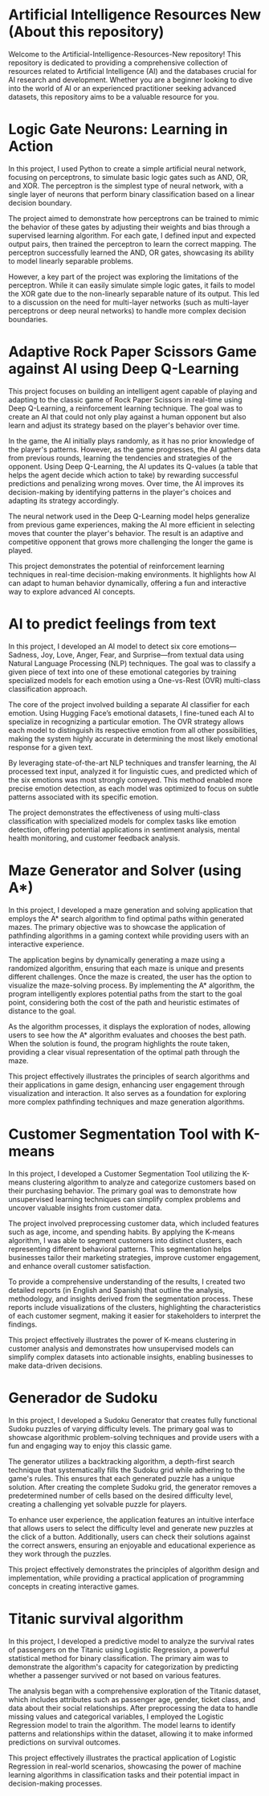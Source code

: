 # Artificial Intelligence Resources New (About this repository)
Welcome to the Artificial-Intelligence-Resources-New repository! This repository is dedicated to providing a comprehensive collection of resources related to Artificial Intelligence (AI) and the databases crucial for AI research and development. Whether you are a beginner looking to dive into the world of AI or an experienced practitioner seeking advanced datasets, this repository aims to be a valuable resource for you.

# Logic Gate Neurons: Learning in Action
In this project, I used Python to create a simple artificial neural network, focusing on perceptrons, to simulate basic logic gates such as AND, OR, and XOR. The perceptron is the simplest type of neural network, with a single layer of neurons that perform binary classification based on a linear decision boundary.

The project aimed to demonstrate how perceptrons can be trained to mimic the behavior of these gates by adjusting their weights and bias through a supervised learning algorithm. For each gate, I defined input and expected output pairs, then trained the perceptron to learn the correct mapping. The perceptron successfully learned the AND, OR gates, showcasing its ability to model linearly separable problems.

However, a key part of the project was exploring the limitations of the perceptron. While it can easily simulate simple logic gates, it fails to model the XOR gate due to the non-linearly separable nature of its output. This led to a discussion on the need for multi-layer networks (such as multi-layer perceptrons or deep neural networks) to handle more complex decision boundaries.

# Adaptive Rock Paper Scissors Game against AI using Deep Q-Learning
This project focuses on building an intelligent agent capable of playing and adapting to the classic game of Rock Paper Scissors in real-time using Deep Q-Learning, a reinforcement learning technique. The goal was to create an AI that could not only play against a human opponent but also learn and adjust its strategy based on the player's behavior over time.

In the game, the AI initially plays randomly, as it has no prior knowledge of the player's patterns. However, as the game progresses, the AI gathers data from previous rounds, learning the tendencies and strategies of the opponent. Using Deep Q-Learning, the AI updates its Q-values (a table that helps the agent decide which action to take) by rewarding successful predictions and penalizing wrong moves. Over time, the AI improves its decision-making by identifying patterns in the player's choices and adapting its strategy accordingly.

The neural network used in the Deep Q-Learning model helps generalize from previous game experiences, making the AI more efficient in selecting moves that counter the player's behavior. The result is an adaptive and competitive opponent that grows more challenging the longer the game is played.

This project demonstrates the potential of reinforcement learning techniques in real-time decision-making environments. It highlights how AI can adapt to human behavior dynamically, offering a fun and interactive way to explore advanced AI concepts.

# AI to predict feelings from text
In this project, I developed an AI model to detect six core emotions—Sadness, Joy, Love, Anger, Fear, and Surprise—from textual data using Natural Language Processing (NLP) techniques. The goal was to classify a given piece of text into one of these emotional categories by training specialized models for each emotion using a One-vs-Rest (OVR) multi-class classification approach.

The core of the project involved building a separate AI classifier for each emotion. Using Hugging Face’s emotional datasets, I fine-tuned each AI to specialize in recognizing a particular emotion. The OVR strategy allows each model to distinguish its respective emotion from all other possibilities, making the system highly accurate in determining the most likely emotional response for a given text.

By leveraging state-of-the-art NLP techniques and transfer learning, the AI processed text input, analyzed it for linguistic cues, and predicted which of the six emotions was most strongly conveyed. This method enabled more precise emotion detection, as each model was optimized to focus on subtle patterns associated with its specific emotion.

The project demonstrates the effectiveness of using multi-class classification with specialized models for complex tasks like emotion detection, offering potential applications in sentiment analysis, mental health monitoring, and customer feedback analysis.

# Maze Generator and Solver (using A*)
In this project, I developed a maze generation and solving application that employs the A* search algorithm to find optimal paths within generated mazes. The primary objective was to showcase the application of pathfinding algorithms in a gaming context while providing users with an interactive experience.

The application begins by dynamically generating a maze using a randomized algorithm, ensuring that each maze is unique and presents different challenges. Once the maze is created, the user has the option to visualize the maze-solving process. By implementing the A* algorithm, the program intelligently explores potential paths from the start to the goal point, considering both the cost of the path and heuristic estimates of distance to the goal.

As the algorithm processes, it displays the exploration of nodes, allowing users to see how the A* algorithm evaluates and chooses the best path. When the solution is found, the program highlights the route taken, providing a clear visual representation of the optimal path through the maze.

This project effectively illustrates the principles of search algorithms and their applications in game design, enhancing user engagement through visualization and interaction. It also serves as a foundation for exploring more complex pathfinding techniques and maze generation algorithms.

# Customer Segmentation Tool with K-means
In this project, I developed a Customer Segmentation Tool utilizing the K-means clustering algorithm to analyze and categorize customers based on their purchasing behavior. The primary goal was to demonstrate how unsupervised learning techniques can simplify complex problems and uncover valuable insights from customer data.

The project involved preprocessing customer data, which included features such as age, income, and spending habits. By applying the K-means algorithm, I was able to segment customers into distinct clusters, each representing different behavioral patterns. This segmentation helps businesses tailor their marketing strategies, improve customer engagement, and enhance overall customer satisfaction.

To provide a comprehensive understanding of the results, I created two detailed reports (in English and Spanish) that outline the analysis, methodology, and insights derived from the segmentation process. These reports include visualizations of the clusters, highlighting the characteristics of each customer segment, making it easier for stakeholders to interpret the findings.

This project effectively illustrates the power of K-means clustering in customer analysis and demonstrates how unsupervised models can simplify complex datasets into actionable insights, enabling businesses to make data-driven decisions.

# Generador de Sudoku
In this project, I developed a Sudoku Generator that creates fully functional Sudoku puzzles of varying difficulty levels. The primary goal was to showcase algorithmic problem-solving techniques and provide users with a fun and engaging way to enjoy this classic game.

The generator utilizes a backtracking algorithm, a depth-first search technique that systematically fills the Sudoku grid while adhering to the game's rules. This ensures that each generated puzzle has a unique solution. After creating the complete Sudoku grid, the generator removes a predetermined number of cells based on the desired difficulty level, creating a challenging yet solvable puzzle for players.

To enhance user experience, the application features an intuitive interface that allows users to select the difficulty level and generate new puzzles at the click of a button. Additionally, users can check their solutions against the correct answers, ensuring an enjoyable and educational experience as they work through the puzzles.

This project effectively demonstrates the principles of algorithm design and implementation, while providing a practical application of programming concepts in creating interactive games.

# Titanic survival algorithm
In this project, I developed a predictive model to analyze the survival rates of passengers on the Titanic using Logistic Regression, a powerful statistical method for binary classification. The primary aim was to demonstrate the algorithm's capacity for categorization by predicting whether a passenger survived or not based on various features.

The analysis began with a comprehensive exploration of the Titanic dataset, which includes attributes such as passenger age, gender, ticket class, and data about their social relationships. After preprocessing the data to handle missing values and categorical variables, I employed the Logistic Regression model to train the algorithm. The model learns to identify patterns and relationships within the dataset, allowing it to make informed predictions on survival outcomes.

This project effectively illustrates the practical application of Logistic Regression in real-world scenarios, showcasing the power of machine learning algorithms in classification tasks and their potential impact in decision-making processes.
